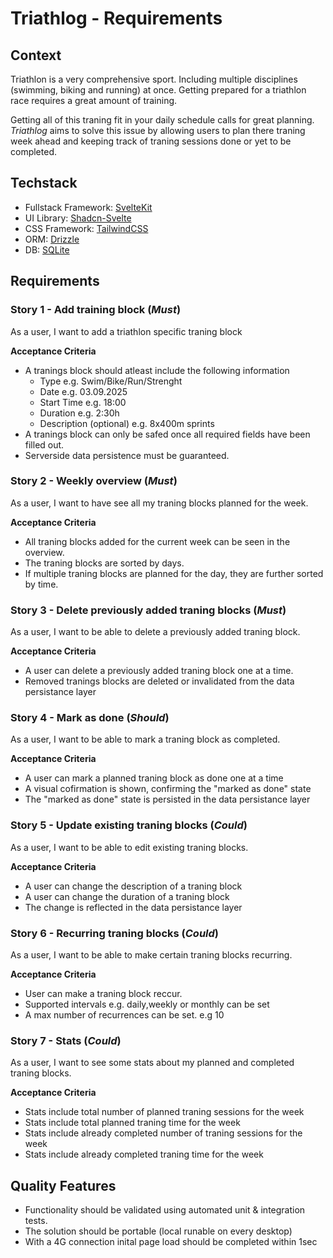 # Triathlog - Requirements
## Context
Triathlon is a very comprehensive sport. Including multiple disciplines (swimming, biking and running) at once. Getting prepared for a triathlon race requires a great amount of training.

Getting all of this traning fit in your daily schedule calls for great planning. _Triathlog_ aims to solve this issue by allowing users to plan there traning week ahead and keeping track of traning sessions done or yet to be completed.

## Techstack
- Fullstack Framework: [SvelteKit](https://svelte.dev/docs/kit/introduction)
- UI Library: [Shadcn-Svelte](https://shadcn-svelte.com/)
- CSS Framework: [TailwindCSS](https://tailwindcss.com/)
- ORM: [Drizzle](https://orm.drizzle.team/)
- DB: [SQLite](https://sqlite.org/)

## Requirements
### Story 1 - Add training block (_Must_)
As a user, I want to add a triathlon specific traning block

**Acceptance Criteria**
- A tranings block should atleast include the following information
    - Type
        e.g. Swim/Bike/Run/Strenght 
    - Date
        e.g. 03.09.2025
    - Start Time
        e.g. 18:00
    - Duration
        e.g. 2:30h
    - Description (optional)
        e.g. 8x400m sprints
- A tranings block can only be safed once all required fields have been filled out.
- Serverside data persistence must be guaranteed.

### Story 2 - Weekly overview (_Must_)
As a user, I want to have see all my traning blocks planned for the week.

**Acceptance Criteria**
- All traning blocks added for the current week can be seen in the overview.
- The traning blocks are sorted by days.
- If multiple traning blocks are planned for the day, they are further sorted by time.

### Story 3 - Delete previously added traning blocks (_Must_)
As a user, I want to be able to delete a previously added traning block.

**Acceptance Criteria**
- A user can delete a previously added traning block one at a time.
- Removed tranings blocks are deleted or invalidated from the data persistance layer

### Story 4 - Mark as done (_Should_)
As a user, I want to be able to mark a traning block as completed.

**Acceptance Criteria**
- A user can mark a planned traning block as done one at a time
- A visual cofirmation is shown, confirming the "marked as done" state
- The "marked as done" state is persisted in the data persistance layer

### Story 5 - Update existing traning blocks (_Could_)
As a user, I want to be able to edit existing traning blocks.

**Acceptance Criteria**
- A user can change the description of a traning block
- A user can change the duration of a traning block
- The change is reflected in the data persistance layer

### Story 6 - Recurring traning blocks (_Could_)
As a user, I want to be able to make certain traning blocks recurring.

**Acceptance Criteria**
- User can make a traning block reccur.
- Supported intervals e.g. daily,weekly or monthly can be set
- A max number of recurrences can be set. e.g 10

### Story 7 - Stats (_Could_)
As a user, I want to see some stats about my planned and completed traning blocks.

**Acceptance Criteria**
- Stats include total number of planned traning sessions for the week
- Stats include total planned traning time for the week
- Stats include already completed number of traning sessions for the week
- Stats include already completed traning time for the week

## Quality Features
- Functionality should be validated using automated unit & integration tests.
- The solution should be portable (local runable on every desktop)
- With a 4G connection inital page load should be completed within 1sec